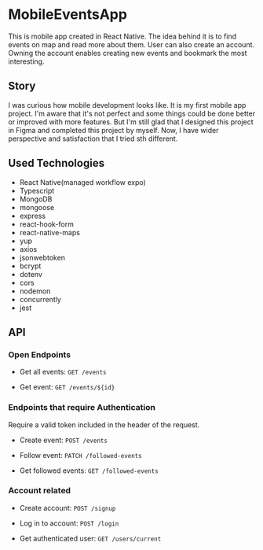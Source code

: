 # MobileEventsApp
This is mobile app created in React Native. The idea behind it is to find events on map and read more about them. User can also create an account.
Owning the account enables creating new events and bookmark the most interesting.

## Story
I was curious how mobile development looks like. It is my first mobile app project. I'm aware that it's not perfect and some things could be done better
or improved with more features. But I'm still glad that I designed this project in Figma and completed this project by myself. 
Now, I have wider perspective and satisfaction that I tried sth different. 

## Used Technologies
- React Native(managed workflow expo)
- Typescript
- MongoDB
- mongoose
- express
- react-hook-form
- react-native-maps
- yup
- axios
- jsonwebtoken
- bcrypt
- dotenv
- cors
- nodemon
- concurrently
- jest

## API

### Open Endpoints

- Get all events: ```GET /events```

- Get event: ```GET /events/${id}```

### Endpoints that require Authentication
Require a valid token included in the header of the request.

- Create event: ```POST /events```

- Follow event: ```PATCH /followed-events```

- Get followed events: ```GET /followed-events```

### Account related

- Create account: ```POST /signup```

- Log in to account: ```POST /login```

- Get authenticated user: ```GET /users/current```
